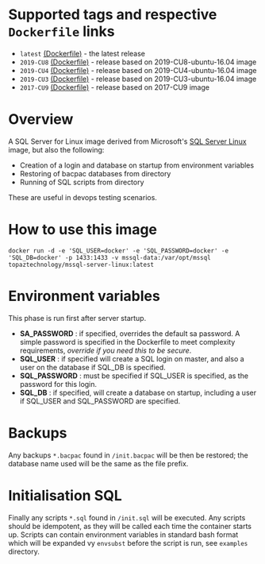 # Supported tags and respective `Dockerfile` links
* `latest` [(Dockerfile)](https://github.com/topaztechnology/mssql-server-linux/blob/master/Dockerfile) - the latest release
* `2019-CU8` [(Dockerfile)](https://github.com/topaztechnology/mssql-server-linux/blob/2019-CU8/Dockerfile) - release based on 2019-CU8-ubuntu-16.04 image
* `2019-CU4` [(Dockerfile)](https://github.com/topaztechnology/mssql-server-linux/blob/2019-CU4/Dockerfile) - release based on 2019-CU4-ubuntu-16.04 image
* `2019-CU3` [(Dockerfile)](https://github.com/topaztechnology/mssql-server-linux/blob/2019-CU3/Dockerfile) - release based on 2019-CU3-ubuntu-16.04 image
* `2017-CU9` [(Dockerfile)](https://github.com/topaztechnology/mssql-server-linux/blob/2017-CU9/Dockerfile) - release based on 2017-CU9 image

# Overview

A SQL Server for Linux image derived from Microsoft's [SQL Server Linux](https://hub.docker.com/_/microsoft-mssql-server) image, but also the following:

* Creation of a login and database on startup from environment variables
* Restoring of bacpac databases from directory
* Running of SQL scripts from directory

These are useful in devops testing scenarios.

# How to use this image

`docker run -d -e 'SQL_USER=docker' -e 'SQL_PASSWORD=docker' -e 'SQL_DB=docker' -p 1433:1433 -v mssql-data:/var/opt/mssql topaztechnology/mssql-server-linux:latest`

# Environment variables

This phase is run first after server startup.

* **SA_PASSWORD** : if specified, overrides the default sa password. A simple password is specified in the Dockerfile to meet complexity requirements, _override if you need this to be secure_.
* **SQL_USER** : if specified will create a SQL login on master, and also a user on the database if SQL_DB is specified.
* **SQL_PASSWORD** : must be specified if SQL_USER is specified, as the password for this login.
* **SQL_DB** : if specified, will create a database on startup, including a user if SQL_USER and SQL_PASSWORD are specified.

# Backups

Any backups `*.bacpac` found in `/init.bacpac` will be then be restored; the database name used will be the same as the file prefix.

# Initialisation SQL

Finally any scripts `*.sql` found in `/init.sql` will be executed. Any scripts should be idempotent, as they will be called each time the container starts up. Scripts can contain environment variables in standard bash format which will be expanded vy `envsubst` before the script is run, see `examples` directory.
